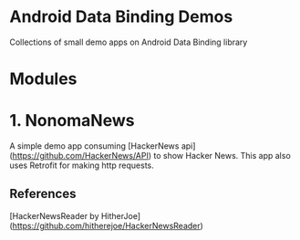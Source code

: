 Android Data Binding Demos
===================
Collections of small demo apps on Android Data Binding library


Modules 
===================

# 1. NonomaNews
A simple demo app consuming [HackerNews api] (https://github.com/HackerNews/API) to show Hacker News. 
This app also uses Retrofit for making http requests.



References
---------
[HackerNewsReader by HitherJoe] (https://github.com/hitherejoe/HackerNewsReader)

